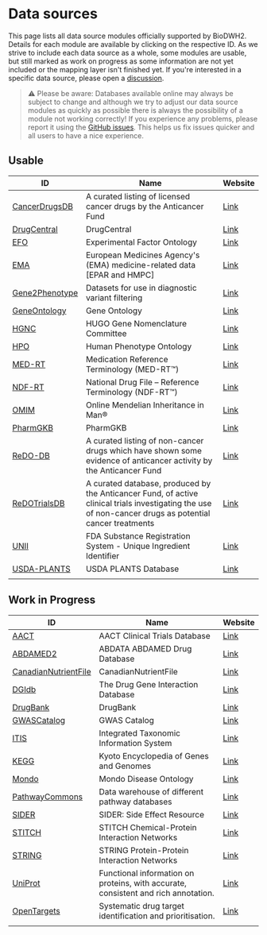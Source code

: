 # Data sources

This page lists all data source modules officially supported by BioDWH2. Details for each module are available by clicking on the respective ID. As we strive to include each data source as a whole, some modules are usable, but still marked as work on progress as some information are not yet included or the mapping layer isn't finished yet. If you're interested in a specific data source, please open a [discussion](https://github.com/BioDWH2/BioDWH2/discussions/categories/data-source-requests).

> ⚠️ Please be aware: Databases available online may always be subject to change and although we try to adjust our data source modules as quickly as possible there is always the possibility of a module not working correctly! If you experience any problems, please report it using the [GitHub issues](https://github.com/BioDWH2/BioDWH2/issues). This helps us fix issues quicker and all users to have a nice experience.

## Usable

| ID            | Name | Website |
| ------------- | ---- | ------- |
| [CancerDrugsDB](sources/CancerDrugsDB/README.md) | A curated listing of licensed cancer drugs by the Anticancer Fund | [Link](https://www.anticancerfund.org/en/cancerdrugs-db) |
| [DrugCentral](sources/DrugCentral/README.md) | DrugCentral | [Link](http://drugcentral.org) |
| [EFO](sources/EFO/README.md) | Experimental Factor Ontology | [Link](https://www.ebi.ac.uk/efo/) |
| [EMA](sources/EMA/README.md) | European Medicines Agency's (EMA) medicine-related data [EPAR and HMPC] | [Link](https://www.ema.europa.eu/en/medicines/download-medicine-data) |
| [Gene2Phenotype](sources/Gene2Phenotype/README.md) | Datasets for use in diagnostic variant filtering | [Link](https://www.ebi.ac.uk/gene2phenotype) |
| [GeneOntology](sources/GeneOntology/README.md) | Gene Ontology | [Link](http://geneontology.org) |
| [HGNC](sources/HGNC/README.md) | HUGO Gene Nomenclature Committee | [Link](https://www.genenames.org) |
| [HPO](sources/HPO/README.md) | Human Phenotype Ontology | [Link](https://hpo.jax.org) |
| [MED-RT](sources/MED-RT/README.md) | Medication Reference Terminology (MED-RT™) | [Link](https://evs.nci.nih.gov/ftp1/MED-RT/) |
| [NDF-RT](sources/NDF-RT/README.md) | National Drug File – Reference Terminology (NDF-RT™) | [Link](https://evs.nci.nih.gov/ftp1/NDF-RT/) |
| [OMIM](sources/OMIM/README.md) | Online Mendelian Inheritance in Man® | [Link](https://www.omim.org) |
| [PharmGKB](sources/PharmGKB/README.md) | PharmGKB | [Link](https://www.pharmgkb.org) |
| [ReDO-DB](sources/ReDO-DB/README.md) | A curated listing of non-cancer drugs which have shown some evidence of anticancer activity by the Anticancer Fund | [Link](https://www.anticancerfund.org/en/redo-db) |
| [ReDOTrialsDB](sources/ReDOTrialsDB/README.md) | A curated database, produced by the Anticancer Fund, of active clinical trials investigating the use of non-cancer drugs as potential cancer treatments | [Link](https://www.anticancerfund.org/en/redo-trials-db) |
| [UNII](sources/UNII/README.md) | FDA Substance Registration System - Unique Ingredient Identifier | [Link](https://fdasis.nlm.nih.gov/srs/) |
| [USDA-PLANTS](sources/USDA-PLANTS/README.md) | USDA PLANTS Database | [Link](https://plants.sc.egov.usda.gov) |
|               |      |         |

## Work in Progress

| ID            | Name | Website |
| ------------- | ---- | ------- |
| [AACT](sources/AACT/README.md) | AACT Clinical Trials Database | [Link](https://aact.ctti-clinicaltrials.org) |
| [ABDAMED2](sources/ABDAMED2/README.md) | ABDATA ABDAMED Drug Database | [Link](https://abdata.de/datenangebot/abdamed/) |
| [CanadianNutrientFile](sources/CanadianNutrientFile/README.md) | CanadianNutrientFile | [Link](https://www.canada.ca/en/health-canada/services/food-nutrition/healthy-eating/nutrient-data.html) |
| [DGIdb](sources/DGIdb/README.md) | The Drug Gene Interaction Database | [Link](http://dgidb.org) |
| [DrugBank](sources/DrugBank/README.md) | DrugBank | [Link](http://drugbank.ca) |
| [GWASCatalog](sources/GWASCatalog/README.md) | GWAS Catalog | [Link](https://www.ebi.ac.uk/gwas/home) |
| [ITIS](sources/ITIS/README.md) | Integrated Taxonomic Information System | [Link](https://www.itis.gov) |
| [KEGG](sources/KEGG/README.md) | Kyoto Encyclopedia of Genes and Genomes | [Link](https://www.kegg.jp) |
| [Mondo](sources/Mondo/README.md) | Mondo Disease Ontology | [Link](https://mondo.monarchinitiative.org) |
| [PathwayCommons](sources/PathwayCommons/README.md) | Data warehouse of different pathway databases | [Link](http://www.pathwaycommons.org) |
| [SIDER](sources/SIDER/README.md) | SIDER: Side Effect Resource | [Link](http://sideeffects.embl.de) |
| [STITCH](sources/STITCH/README.md) | STITCH Chemical-Protein Interaction Networks | [Link](http://stitch.embl.de) |
| [STRING](sources/STRING/README.md) | STRING Protein-Protein Interaction Networks | [Link](https://string-db.org) |
| [UniProt](sources/UniProt/README.md) | Functional information on proteins, with accurate, consistent and rich annotation. | [Link](https://www.uniprot.org) |
| [OpenTargets](sources/OpenTargets/README.md) | Systematic drug target identification and prioritisation. | [Link](https://www.opentargets.org) |
|               |      |         |
